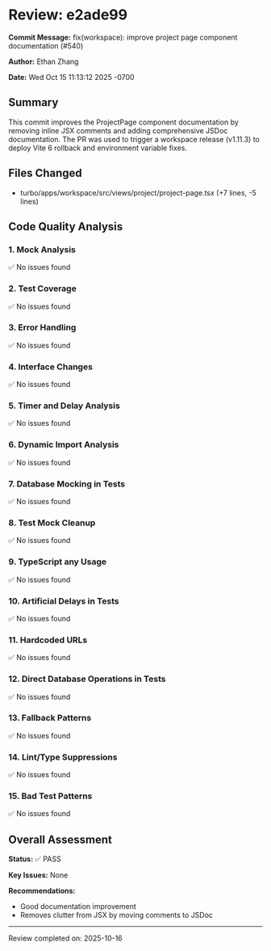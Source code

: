 # Review: e2ade99

**Commit Message:** fix(workspace): improve project page component documentation (#540)

**Author:** Ethan Zhang

**Date:** Wed Oct 15 11:13:12 2025 -0700

## Summary

This commit improves the ProjectPage component documentation by removing inline JSX comments and adding comprehensive JSDoc documentation. The PR was used to trigger a workspace release (v1.11.3) to deploy Vite 6 rollback and environment variable fixes.

## Files Changed

- turbo/apps/workspace/src/views/project/project-page.tsx (+7 lines, -5 lines)

## Code Quality Analysis

### 1. Mock Analysis
✅ No issues found

### 2. Test Coverage
✅ No issues found

### 3. Error Handling
✅ No issues found

### 4. Interface Changes
✅ No issues found

### 5. Timer and Delay Analysis
✅ No issues found

### 6. Dynamic Import Analysis
✅ No issues found

### 7. Database Mocking in Tests
✅ No issues found

### 8. Test Mock Cleanup
✅ No issues found

### 9. TypeScript any Usage
✅ No issues found

### 10. Artificial Delays in Tests
✅ No issues found

### 11. Hardcoded URLs
✅ No issues found

### 12. Direct Database Operations in Tests
✅ No issues found

### 13. Fallback Patterns
✅ No issues found

### 14. Lint/Type Suppressions
✅ No issues found

### 15. Bad Test Patterns
✅ No issues found

## Overall Assessment

**Status:** ✅ PASS

**Key Issues:** None

**Recommendations:**
- Good documentation improvement
- Removes clutter from JSX by moving comments to JSDoc

---
Review completed on: 2025-10-16
